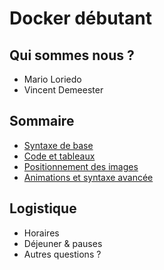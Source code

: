 # Docker débutant

<!-- .slide: class="page-title" -->



## Qui sommes nous ?

<!-- .slide: class="who-are-we" -->

- Mario Loriedo
- Vincent Demeester



## Sommaire

<!-- .slide: id="master-toc" class="toc" -->

- [Syntaxe de base](#/1)
- [Code et tableaux](#/2)
- [Positionnement des images](#/3)
- [Animations et syntaxe avancée](#/4)



## Logistique

* Horaires
* Déjeuner & pauses
* Autres questions ?
